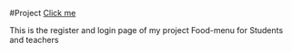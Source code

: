  #Project <a href="https://larky-laces.000webhostapp.com/home.php">Click me</a>
<p>This is the register and login page of my project Food-menu for Students and teachers</p>
